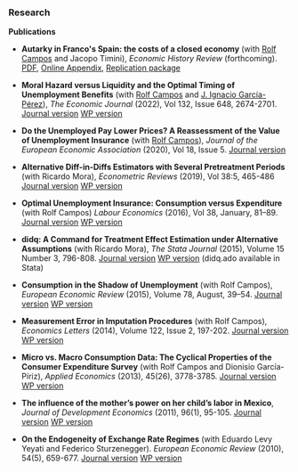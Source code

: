 
[comment]: <> (This is a comment, it will not be included)
[comment]: <> (markdown cheatsheet)

### Research

**Publications**

* **Autarky in Franco's Spain: the costs of a closed economy** (with [Rolf Campos](https://rolf-campos.github.io/) and Jacopo Timini), *Economic History Review* (forthcoming). [PDF](https://ilianareggio.github.io/myLib/ehr-2023-franco.pdf), [Online Appendix](https://ilianareggio.github.io/myLib/campos-2023-franco-appendix.pdf), [Replication package](https://zenodo.org/record/7472751#.Y9d_aXbMJEY)

* **Moral Hazard versus Liquidity and the Optimal Timing of Unemployment Benefits** (with [Rolf Campos](https://rolf-campos.github.io/) and [J. Ignacio García-Pérez](https://sites.google.com/view/jigarper/home)), *The Economic Journal* (2022), Vol 132, Issue 648, 2674-2701. [Journal version](https://doi.org/10.1093/ej/ueac034) [WP version](https://ilianareggio.github.io/myLib/ej-2022-mh-liq.pdf)


* **Do the Unemployed Pay Lower Prices? A Reassessment of the Value of Unemployment Insurance** (with [Rolf Campos](https://rolf-campos.github.io/)), *Journal of the European Economic Association* (2020), Vol 18, Issue 5. [Journal version](https://academic.oup.com/jeea/advance-article/doi/10.1093/jeea/jvz043/5607409?guestAccessKey=14e0bd06-6410-43f0-aa64-677e87dfef66)


* **Alternative Diff-in-Diffs Estimators with Several Pretreatment Periods** (with Ricardo Mora), *Econometric Reviews* (2019), Vol 38:5, 465-486 [Journal version](http://www.tandfonline.com/doi/abs/10.1080/07474938.2017.1348683) [WP version](https://ideas.repec.org/p/cte/werepe/we1233.html)

* **Optimal Unemployment Insurance: Consumption versus Expenditure** (with Rolf Campos)  *Labour Economics* (2016), Vol 38, January, 81–89. [Journal version](http://dx.doi.org/10.1016/j.labeco.2015.11.004) [WP version](https://ideas.repec.org/p/cte/werepe/we1502.html)

* **didq: A Command for Treatment Effect Estimation under Alternative Assumptions** (with Ricardo Mora), *The Stata Journal* (2015), Volume 15 Number 3, 796-808. [Journal version](http://www.stata-journal.com/article.html?article=st0405) [WP version](https://ideas.repec.org/p/cte/werepe/we1407.html) (didq.ado available in Stata)

* **Consumption in the Shadow of Unemployment** (with Rolf Campos),  *European Economic Review* (2015), Volume 78, August, 39–54. [Journal version](http://www.sciencedirect.com/science/article/pii/S0014292115000628)  [WP version](https://ideas.repec.org/p/bde/wpaper/1411.html)

* **Measurement Error in Imputation Procedures** (with Rolf Campos), *Economics Letters* (2014), Volume 122, Issue 2, 197-202. [Journal version](http://ideas.repec.org/a/eee/ecolet/v122y2014i2p197-202.html) [WP version](https://ideas.repec.org/p/bde/wpaper/1322.html)

* **Micro vs. Macro Consumption Data: The Cyclical Properties of the Consumer Expenditure Survey** (with Rolf Campos and Dionisio García-Píriz),  *Applied Economics* (2013), 45(26), 3778-3785. [Journal version](http://www.tandfonline.com/doi/full/10.1080/00036846.2012.732689)  [WP version](https://ideas.repec.org/p/cte/werepe/we1220.html)

* **The influence of the mother’s power on her child’s labor in Mexico**, *Journal of Development Economics* (2011), 96(1), 95-105. [Journal version](https://www.sciencedirect.com/science/article/pii/S0304387810000738) [WP version](https://ideas.repec.org/p/cte/werepe/we101305.html)

* **On the Endogeneity of Exchange Rate Regimes** (with Eduardo Levy Yeyati and Federico Sturzenegger). *European Economic Review* (2010), 54(5), 659-677. [Journal version](http://www.sciencedirect.com/science/article/pii/S0014292109001251) [WP version](https://ideas.repec.org/p/cte/werepe/we098374.html)

